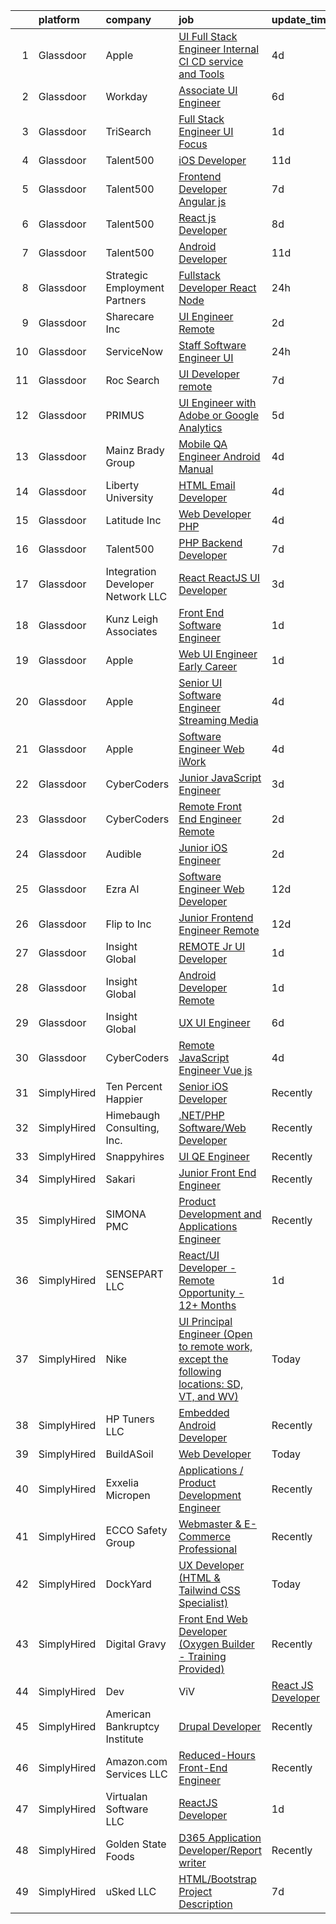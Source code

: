 

|    | platform    | company                           | job                                                                                                                                                                                                                                                                                                                                                                                                                                                                                                                                                                                                                                                                                                                                                                                                                                                                                                                                                                                                                                                                                                                                                                                                                                                                                                                                                                                                             | update_time   | location           |
|---:|:------------|:----------------------------------|:----------------------------------------------------------------------------------------------------------------------------------------------------------------------------------------------------------------------------------------------------------------------------------------------------------------------------------------------------------------------------------------------------------------------------------------------------------------------------------------------------------------------------------------------------------------------------------------------------------------------------------------------------------------------------------------------------------------------------------------------------------------------------------------------------------------------------------------------------------------------------------------------------------------------------------------------------------------------------------------------------------------------------------------------------------------------------------------------------------------------------------------------------------------------------------------------------------------------------------------------------------------------------------------------------------------------------------------------------------------------------------------------------------------|:--------------|:-------------------|
|  1 | Glassdoor   | Apple                             | [UI  Full Stack Engineer  Internal CI CD service and Tools](https://www.glassdoor.com/partner/jobListing.htm?pos=111&ao=1110586&s=58&guid=000001814216d1f896f603d6f3f4e9d6&src=GD_JOB_AD&t=SR&vt=w&cs=1_013bdb3a&cb=1654671201189&jobListingId=1007917016309&cpc=F41FEAB56D215062&jrtk=3-0-1g511dkgv3c4t001-1g511dkhchaq4801-269474d7fef6ed37--6NYlbfkN0BvKrLyj5gPmtZO9T8euul8TCxuuKNOtzRJOomxnwSEodTz2Bc-sPZlADHp0xxmf8WtgwAMp1M4YiRiUb7kS_j5VXHwJYHxzLT7a8z2FciC6ODZvQbMuh-V9CAl46TiwY0wPMeQKAYPpgk715Y08oDiRJsj8Wpwe8GmZcsCxcD70xyUMAhqpvv0aqvbgJ7ZWkEllBuhjUXYJ05lNw4_lIC3nWvUgJ_5MX73MPyoxHAEAx3dpoHr2Qg-mqO_5LW8wnhS9vV_nOFWYuZX-GsnhUp4ZRNyk7rHQUwnZFBWZSyWwpXgnSxruQGK9-UYSy-B9UOLCrbK0RN9_O3P0cdeGNDnJuFJQLqzRTR6sPI_R3wrc5hmGaHeOQw4hE0k28mRxb6V_m0EwEzq8S9NLok0SBN7gBu04elJZl1IJEuvlGmYrgxSQBxtW9Nqn2SH7EIqHP89Y-z84ahpTNxyjKFtq_3tHJZVGxI-LOeBh7ie6WT5bMGGGmj_Mzo2JqQHfA5hHNHKfUIv-Owu3dhg8XZXB_3ZdK9kSGnEuOAvBY9JCVJ-26OaBn_kmetUbVQKRgoAnD0V9W9EvykKxvM166bJLn_b_ZPpvpAABXt8y4W2ETK4pC_V0oLcP8NJyOxOuBHsGmgEKDDq8jjfE4g8EloicrsR5lQ0qDgzctccOeYFej-t5-O9IhV7ZCmIY52V-lQow0SdJ6kwRrso7-lAb0kN0b67zyUkpFvBgprdPqCGv2qN464FxZFbr1sf-1RTTRPnw5KQUJoJvXM0HkwFZ5o3-vzsn9DoswcZd0Q1r4AXQYoXUcDfWuk3OkpZoVW_OzEAwchgBU3t-WyTaSefIhUPCX1F44NGf6leVNblojqoi_VwDvWVUaegDDVSR66JJJ9__hku0w4a0thoFPQDHKvn7-yu57TTuF4Xly0M181r1iG_minv5iwbjbo4LHoomM_GzLrc1zC7PmlgLTqnMD2x1gXnXiJxtTMv9sn-yV6OMZvGYTfVzLJbvnz0) | 4d            | Austin, TX         |
|  2 | Glassdoor   | Workday                           | [Associate UI Engineer](https://www.glassdoor.com/partner/jobListing.htm?pos=127&ao=1136043&s=58&guid=000001814216d1f896f603d6f3f4e9d6&src=GD_JOB_AD&t=SR&vt=w&cs=1_b24de55d&cb=1654671201191&jobListingId=1007910410949&jrtk=3-0-1g511dkgv3c4t001-1g511dkhchaq4801-28c461aede8e6e75-)                                                                                                                                                                                                                                                                                                                                                                                                                                                                                                                                                                                                                                                                                                                                                                                                                                                                                                                                                                                                                                                                                                                          | 6d            | Pleasanton, CA     |
|  3 | Glassdoor   | TriSearch                         | [Full Stack Engineer UI Focus](https://www.glassdoor.com/partner/jobListing.htm?pos=108&ao=1110586&s=58&guid=000001814216d1f896f603d6f3f4e9d6&src=GD_JOB_AD&t=SR&vt=w&ea=1&cs=1_07b7dfde&cb=1654671201189&jobListingId=1007920946132&cpc=A65DF3A704A48F9B&jrtk=3-0-1g511dkgv3c4t001-1g511dkhchaq4801-08ab6f65b9edd5e1--6NYlbfkN0DJ41dufiW9-_d3VmOZHcpuez4e0Bu4X9T9KlT8_BkKDTCpIQbqk84Vut8YIlTyJcO8Cmwm7bSDlcUohn_HUGxm78kTuw6Mgcf4GibuEiEbg-v6XGgkcZU3dsQm0N1Tn5_MZ-Zgg35P18-ZIOoDr16b1NweHI1J4e-qzJckstFdHns32_8iyphje82oNka7-M7XUkHAEf8Oe4QN9-gI0xzKa1cPS8Pag4dT8vGIZLAe7S_OcxFIj4TsUUUa1aIGufpLhQtf9xvyj1Oq0h0X_ud2ooxPQoSyyQ-WHPPN_oN8VmKW1Pynx56j7c4JNcw7TpcaY0DRsrecBXsdb1iVp3oX8Kp22SjQsYkcoVa_4mJW4tgp6pTSxUQZURjFAHISSKoi2j9L0seMWByBJ1ZT-bI7zXw50rvZoOmGNwfNcih5WrRV8qH7VKjIeubDYraLxBHsaykgX59paEHUeCX1Jl_INZ58mOHhLZePrgg5LPhAQ-OD8K3mCF3ZfeKuhsLQmJcZpQ27876bQ9Vy9Y-etbbv)                                                                                                                                                                                                                                                                                                                                                                                                                                                                                                                         | 1d            | Denver, CO         |
|  4 | Glassdoor   | Talent500                         | [iOS Developer](https://www.glassdoor.com/partner/jobListing.htm?pos=115&ao=1110586&s=58&guid=000001814216d1f896f603d6f3f4e9d6&src=GD_JOB_AD&t=SR&vt=w&cs=1_6832af62&cb=1654671201190&jobListingId=1007897766239&cpc=F41FEAB56D215062&jrtk=3-0-1g511dkgv3c4t001-1g511dkhchaq4801-6964dac8eb8b6236--6NYlbfkN0D5mXFGwCT9lo97i3gsfTR9iTAPBTm16RjVfbVH6M8QHE8eZVK8zpxpBIss9-IxxjSzv_JkRkv03uQGpUGcXEptTmBlpcP3D_l5-c1MGQG1ynr4cgznyYHtmRSCnECkmri01t3KIuAcV5e7GJ95gvW3n1o_vpDh0FiLg_bSxWDfvt6P0CPJG4peqA7eTIDZLmS_09avrSGQsITHVPeyeSYftxTG1qXgu5kNfjLKczs1W2eoLL9HZFknz3OBrHfUOHz-XvzIqAfeYxif2sbKeXES2jVFw7OneZlJYRVHUQCiPbCtJ-zeBnOrkwd_9FZSgUoa5dygB-M5U4QVClIAP-woJRLBqHMtIYY5aoeD9YZD9hDPQVB_hs-qV5SeP3tp2AH2SusHMz4FjX15vPHPweegTgon8577-8eldWvEnzklsYWQKioqo4RgMjRae1P0VHavoTakcVQN8xt8pXSsPyqj_jqq8uTT2dftX5bb1IdTqzvJ8RQJcoqSC-azJ7JRUpYK0UW6fncX2w3G_hi5n43udm3pIfg5aqaj3qIeEMQ3MJaLlPz80ml1FxSSDsmK-SrIgWY5kOrUrI2cOn2Euwl6)                                                                                                                                                                                                                                                                                                                                                                                                                                                                             | 11d           | Remote             |
|  5 | Glassdoor   | Talent500                         | [Frontend Developer   Angular js](https://www.glassdoor.com/partner/jobListing.htm?pos=114&ao=1110586&s=58&guid=000001814216d1f896f603d6f3f4e9d6&src=GD_JOB_AD&t=SR&vt=w&cs=1_6ab3a9e9&cb=1654671201190&jobListingId=1007904529317&cpc=F41FEAB56D215062&jrtk=3-0-1g511dkgv3c4t001-1g511dkhchaq4801-87f5623e7ebd3c43--6NYlbfkN0D5mXFGwCT9lo97i3gsfTR9iTAPBTm16RjVfbVH6M8QHE8eZVK8zpxpBIss9-IxxjRK0osfSTuBXVkiNPFKje_-ymHyeVXeEt5LJQHqrcSVasMpBVf2PfFNBE1HFLUJviFupjnIM1gEtbdDYUQD6QQlzIEJIjR99ul5jr4u4JBmxg_L-QdbGdiY40AGhtssWTIDt7DP447pNIBzAns7UDC_vlOrWBVnXPMRO9S4YHr_Iobnp09-rBzF2UJnEYPRMjigk3oHdNazPhi6nJd0o8fKfl_NbsMjJESwumvXSPIxGlKNsS18W5hOir-gqWsg9ErtUJ7DWS4jfGjUW0XgUHNN8vHeWqn36Ym7x4IpwUNYjxKnTnneiHn-lNlMkf2fuU0pAPgkL3CMy0N00Dtqw6TRbcAQrJKOvN8flEwqm0-n6rtQZSCFW5XS0kHabs80iMxO-6pQflsDZge6-BNaG6vIQam47j7hqhiI4c_0vuL40avveVDAO9NyeWjMPVtFeuKQeMUNlq3NkkiXfntftU4zWHmmgpyyKi79UoNfuUB4aDaxzFT6Xa1cxhSK7qPSwo7G6WRnmRLcRBjDBrpcGKM009ySalNFtDwCjClvceCf3Q%3D%3D)                                                                                                                                                                                                                                                                                                                                                                                                                               | 7d            | Remote             |
|  6 | Glassdoor   | Talent500                         | [React js Developer](https://www.glassdoor.com/partner/jobListing.htm?pos=103&ao=1110586&s=58&guid=000001814216d1f896f603d6f3f4e9d6&src=GD_JOB_AD&t=SR&vt=w&cs=1_5b0600a1&cb=1654671201188&jobListingId=1007902738055&cpc=F41FEAB56D215062&jrtk=3-0-1g511dkgv3c4t001-1g511dkhchaq4801-632c26172fe21751--6NYlbfkN0D5mXFGwCT9lo97i3gsfTR9iTAPBTm16RjVfbVH6M8QHE8eZVK8zpxpBIss9-IxxjT2tE4zvyR5VnfGbhGh2dlUdHAym8QFZteZ2OBXWQvax-zElMlt0B9vbbCz0Y8PpbUuYTm2cXTS-S32OGQcgTx3I1gr9tPVu3TO1Xjo0AHmRsAsdSJ-Bh4Xg58uBAb4St5Iv99KAiAJS43SNoi1TaT2efu_f5AgqEuyN--0MC3PIbJjRLTq_Kgy1h28eM_QXvcpC7St9fhshGopHBZLuCf4ZScb_uBxGDEN3rlEm3fR2W4B_yAjqpYCzEAUVSLEX_DuJrlrdKWM5_z8cq8EQErlqav8mL41y4ahYpsrFz-WpytxWyj8EkpDgvNk-u-0owK2PsQIR9ej4Jceb3LZF0btc-vlLWPQmlZ9o_mbUTxX_g3_mFB0trvGUIGKiGCOi48Ko3hY9wIbGeRfv27mVLTDGHqpbp0f0ryb2MBNyTSIzsiCRbYEU7WFwLH6rg2RdKcn-Fh5o3OLaWDPh_BIhcfDGMGUR4zftPpTiQ0ekkLXfDvctYaM6JEWBPzQPRskO0FsR6pZ69vOUiELrl7Z8Hiw)                                                                                                                                                                                                                                                                                                                                                                                                                                                                        | 8d            | Remote             |
|  7 | Glassdoor   | Talent500                         | [Android Developer](https://www.glassdoor.com/partner/jobListing.htm?pos=113&ao=1110586&s=58&guid=000001814216d1f896f603d6f3f4e9d6&src=GD_JOB_AD&t=SR&vt=w&cs=1_3913998e&cb=1654671201190&jobListingId=1007898014762&cpc=F41FEAB56D215062&jrtk=3-0-1g511dkgv3c4t001-1g511dkhchaq4801-c1ca962f38360e9b--6NYlbfkN0D5mXFGwCT9lo97i3gsfTR9iTAPBTm16RjVfbVH6M8QHE8eZVK8zpxpBIss9-IxxjTLJnr1TEj3-rE3lc03lzC2f24D7H9NY3_rxRuk5L6DPRIcVItllC4V8Ms4l5Bzse5MNgaYt2bmByZDcVCUGD37RojGC0fvXlUVqdwu5qSCvjzSfuYPz-lvleAiARYvvXeMExEXE_32CI2MTLxWCv-TT_WY1snqCt4y-J-NgOQnXiv1Mjnoeo5GJSVDumGzNUz7z_ywAdGsbAT_YkrIYeuoUCveIjj8CXq1vJwQDYZGnBlanpJGw3d9YSJY6XCA6ox4yic-utODeCC0pXAVj74P6QMubCTL46hw3HaIsYtGFJrVj_0d9VcdmVl7Jw1Se6u704rgQqAWmhcOyje7vjV5NTVTEpBeJSncsvlcnjEkUrSXW4Dp4NE46_XcYi5p-0fsPxwPXFIPYgf3YBUm7H2b8alhip3kqaZfU0I0131IbSOn29iD5xXJRJDmCrasc9e6XiuJWfk81UaK4m8tCcf1Ammnb8gFuvqdquL8TXAUpFg4idLKRPVOFgAsFysRxZg25ZIbcB4gpQQn8lE6_ANo)                                                                                                                                                                                                                                                                                                                                                                                                                                                                         | 11d           | Remote             |
|  8 | Glassdoor   | Strategic Employment Partners     | [Fullstack Developer  React Node ](https://www.glassdoor.com/partner/jobListing.htm?pos=101&ao=1110586&s=58&guid=000001814216d1f896f603d6f3f4e9d6&src=GD_JOB_AD&t=SR&vt=w&ea=1&cs=1_6d87fa3b&cb=1654671201188&jobListingId=1007924491827&cpc=21001CD36CB5FE0E&jrtk=3-0-1g511dkgv3c4t001-1g511dkhchaq4801-bc062af0fbaf0786--6NYlbfkN0Ae8WSDClp8gaHXgdcWuYv5Wrj1KoRKVvBE5CoP3jUGCvSPVUTz5gTve_PASZEj1x6AM-gYFyh7aZnZRWI0sBqkKNdhrL5M0A0wt9Nw7l5Lrt4kE7vwHBQmsXpCms0Giys3yL-fAQRd64NyS9Lce0KOww1XLZ1Xs57hMstJCMcrwe8m-55xD-tmZyIABwuryMaEPGyEiHSzceFt4G_7dwHrus1e-eU4ca9Iv1lYT8OpDc4pjysqCfVUl1qtluhltOPNHVs7RUZA6O6AO7KqsBTbpAGfovsiA5419CYru90jiiDzKVPUsltQLNpyIlW2DRnWyHndYKMXB77VFTv5aoApU5j4mShkGSaJGEUI_CQilcXN7YZRXlO4jzZu9JaNo9C1jsFdz9vDSHwOcVPBA6SdXmeh9OYxwRpHdLWYy3k6LqdH4dN17c3GOtVlDz1-EudnLIJqpGHDAtCsU_YdeBmb2zmPxtaPOXWy3Q_QIyFexR0_JIz19z52Q2orubbHUVYk-u_MjX82og%3D%3D)                                                                                                                                                                                                                                                                                                                                                                                                                                                                                                                         | 24h           | Remote             |
|  9 | Glassdoor   | Sharecare Inc                     | [UI Engineer   Remote](https://www.glassdoor.com/partner/jobListing.htm?pos=129&ao=1136043&s=58&guid=000001814216d1f896f603d6f3f4e9d6&src=GD_JOB_AD&t=SR&vt=w&ea=1&cs=1_01aad4a4&cb=1654671201191&jobListingId=1007918930576&jrtk=3-0-1g511dkgv3c4t001-1g511dkhchaq4801-c98b157ce42aa0a8-)                                                                                                                                                                                                                                                                                                                                                                                                                                                                                                                                                                                                                                                                                                                                                                                                                                                                                                                                                                                                                                                                                                                      | 2d            | Atlanta, GA        |
| 10 | Glassdoor   | ServiceNow                        | [Staff Software Engineer  UI](https://www.glassdoor.com/partner/jobListing.htm?pos=128&ao=1136043&s=58&guid=000001814216d1f896f603d6f3f4e9d6&src=GD_JOB_AD&t=SR&vt=w&cs=1_36e7a867&cb=1654671201191&jobListingId=1007924720051&jrtk=3-0-1g511dkgv3c4t001-1g511dkhchaq4801-51639d862eaa5798-)                                                                                                                                                                                                                                                                                                                                                                                                                                                                                                                                                                                                                                                                                                                                                                                                                                                                                                                                                                                                                                                                                                                    | 24h           | Santa Clara, CA    |
| 11 | Glassdoor   | Roc Search                        | [UI Developer  remote ](https://www.glassdoor.com/partner/jobListing.htm?pos=122&ao=1110586&s=58&guid=000001814216d1f896f603d6f3f4e9d6&src=GD_JOB_AD&t=SR&vt=w&ea=1&cs=1_bc9bc5a1&cb=1654671201191&jobListingId=1007906412335&cpc=2CAED5C921A5F994&jrtk=3-0-1g511dkgv3c4t001-1g511dkhchaq4801-185c15a5600931cb--6NYlbfkN0CMHfdvImXyhvk82aHanYmk_omNMXOkHedsHncAw9pogZQ8McdVG3ZgtV6D129IFYgFvUfXVCOTcrp9FaRI6TptE167UXEGm9zF7tnfEMB6h9_5TeyXPvBDP_KFpB78VvLDLSBxB8A_7JEqJysISLara1G0QBpXbSGItDUIZChPocjvB_h8MHQui9pYU4dZtoRYKxGJ4Voo_n3QQXL-0veqvS1No38TX32iTVs4keE-E3AlMEK2qErlAWDxJPb0fpkkx4ebhk21N8UK3y4GSf_AbNEHi88Nf7WRZMONuBtFtAA0wS813dbsrniRXFXlLzQ8qcY8csO911PtgRmp0AY6kV06ZJzOHK9zp5vj3Xl3M6jx7Eee2p5-tw7FHel7fz8Dm6avtPzeSXSUrAIfFihMKHN5_Tq0KKU-BDwYILzXAFwD-18Jvt9Vt-A8MXDy_WRXYDaNak9N2Mt964lJPoWB-8NeIydzayGuS0pzrDcA9_ZbxjCr_tGI3e1GaCwhZEY%3D)                                                                                                                                                                                                                                                                                                                                                                                                                                                                                                                                                  | 7d            | Remote             |
| 12 | Glassdoor   | PRIMUS                            | [UI Engineer with Adobe or Google Analytics](https://www.glassdoor.com/partner/jobListing.htm?pos=130&ao=1136043&s=58&guid=000001814216d1f896f603d6f3f4e9d6&src=GD_JOB_AD&t=SR&vt=w&ea=1&cs=1_55bd842e&cb=1654671201191&jobListingId=1007914371870&jrtk=3-0-1g511dkgv3c4t001-1g511dkhchaq4801-8529e7195e20ecad-)                                                                                                                                                                                                                                                                                                                                                                                                                                                                                                                                                                                                                                                                                                                                                                                                                                                                                                                                                                                                                                                                                                | 5d            | Remote             |
| 13 | Glassdoor   | Mainz Brady Group                 | [Mobile QA Engineer   Android Manual](https://www.glassdoor.com/partner/jobListing.htm?pos=117&ao=1110586&s=58&guid=000001814216d1f896f603d6f3f4e9d6&src=GD_JOB_AD&t=SR&vt=w&ea=1&cs=1_07bf9c88&cb=1654671201190&jobListingId=1007916256183&cpc=3DB599BF2F4828F0&jrtk=3-0-1g511dkgv3c4t001-1g511dkhchaq4801-29244f9f147c8079--6NYlbfkN0AmBvT8mmb9xI3Fj7UxKkF4Cq8RZh4Va6i5lMeIN2RcgGASh7aFhimwCXUNgOpzN1eqVDcFnP5o_aTBfNBmcmW_Q-YYaxTAVwP37IlVWG26cTxNXe-BcZ8VgmWjERM2Uq3Ui3B9GkjQeHTFDmVb7TKy-IyQ5zdKaMeXb9TYxRzBlCiNbazDyCr2tG2n6Z61vJzfQIo772rSkaf_Lax0bFHtqQTsKDV3B5AJrIVDX5ImNfUigtRyqUi5JhBjjU-IubnROTdwka_WSIb1x6lI5WRwXZbIlwedEeQjS2AXVZ5h95O0KCKyVbN0NeME96BpdPR6Bh4LE4eOBQUFLfTubq8yArw284kfvDTupbUO6L-CnSl7GVrK6kJYJQneSKizNo1eWUp72QQlpxGIOmv1iYLV8yNUgO31-G4QdoCL1pjPm_arxlsLZhusc3m04YCjsHQEC2ctqFCMgw4jW5jERQFiUD58dlLbXnOxqWft05iqFIXfZgrTHgR-VhQLaVrcYNvA3L09DOpQ8A%3D%3D)                                                                                                                                                                                                                                                                                                                                                                                                                                                                                                                      | 4d            | Remote             |
| 14 | Glassdoor   | Liberty University                | [HTML Email Developer](https://www.glassdoor.com/partner/jobListing.htm?pos=107&ao=1110586&s=58&guid=000001814216d1f896f603d6f3f4e9d6&src=GD_JOB_AD&t=SR&vt=w&ea=1&cs=1_b4f570d4&cb=1654671201189&jobListingId=1007915758186&cpc=8795CF9063CD573D&jrtk=3-0-1g511dkgv3c4t001-1g511dkhchaq4801-8008f5f408073523--6NYlbfkN0DJj_xBnMkxta0JkMhp2zrLnOUztiQYfsFoMajxVnxJH1F0cTi7s2M4ahEdLdWFO-BqmRaLUpbwRIZ7IJNE5Jhy2Q0vZVUdHycJeJyACt3qfLEXBtyRyPrgrnr3HxdQLYX3EwJ4XPiDxoSfjsS-rituzWuBLTDBkYgFntRSehJ6_bQZ9iUcKZ1AGEA1ZSy-_-RXK48lwqzkmcahcW7EKb53Ev9bAfEeVk2EAy7OYnAIAW9afPqNvuZC1LnmFEjBqUdweLDnIMQemcyBZDCKBGld6EB0_fnjg1DL3X3s-87yElBortXfkFYd7sQfaj7ws-qIyYIoNN3XYJ6Y5lOqkfDVu1V97pb3L07YqPcetPXZzs4LVq4dtPYmlUoYQ-_PKGWWs4hdW-dKJS0QEcjKNZP-u2dklZbXMPJpPgVAr_59SoiX8nx4EZuQ0qQOX9GYy4k4QyTFvtchB5AdfO8WLE6vYnr9-mnsB4-wSJbiPslbVvxRmep8nCaf)                                                                                                                                                                                                                                                                                                                                                                                                                                                                                                                                                                 | 4d            | Remote             |
| 15 | Glassdoor   | Latitude  Inc                     | [Web Developer  PHP ](https://www.glassdoor.com/partner/jobListing.htm?pos=123&ao=1110586&s=58&guid=000001814216d1f896f603d6f3f4e9d6&src=GD_JOB_AD&t=SR&vt=w&ea=1&cs=1_95b5baa1&cb=1654671201191&jobListingId=1007916306821&cpc=8795CF9063CD573D&jrtk=3-0-1g511dkgv3c4t001-1g511dkhchaq4801-40f222de978f192c--6NYlbfkN0DHl9MnwPpq1bbpPHgKt1JoxxtgUYxcPgpGa7590zZ_bSO6C83MMtUscRZ8bkrEfXtv1WW3sTrzEMD2Zd1gkFc2kE0jHAs8TBlj2SSTuBlZq-JTC1Iu1vMj9zOkZwUnfRByPrBM0UMyfLXVegnzui383wEP_T7h2qiWWzlC_5PAq-4Pm2A_45puZ15vVEzaU__zbPb8x_kcmJe9pIDLwi-SPZo443ep03Y4lM0GU0u2AoJ9Y9JiBLsY1Gq_XNLgQbHGltpe4pmmyqQmAo-WoYu5rOLm9neJRqzYUV1GkStZqyXFeuRYNQtPgHdF8xMHDA2whYxhWzY4ayUpV2D4JowW0Sz0z-9LfHR0Y7Fm-5ZNML8N2oIcOUZteP05SuYFPWQf4004QRAaLk2XdH-RszsqlKYT2d2g04x55DW8lW9T0irWozPmQRSvvSxtPUmFk9RfAg5xPRrMEuhyhh6e17gw1gytJKO5wEGRQAfzjjlKmVqD84FNjziECRTTq4ySS3taZK1Vp4GG7A%3D%3D)                                                                                                                                                                                                                                                                                                                                                                                                                                                                                                                                      | 4d            | Remote             |
| 16 | Glassdoor   | Talent500                         | [PHP Backend Developer](https://www.glassdoor.com/partner/jobListing.htm?pos=109&ao=1110586&s=58&guid=000001814216d1f896f603d6f3f4e9d6&src=GD_JOB_AD&t=SR&vt=w&cs=1_4c015870&cb=1654671201189&jobListingId=1007904714612&cpc=F41FEAB56D215062&jrtk=3-0-1g511dkgv3c4t001-1g511dkhchaq4801-d767907e49504ccf--6NYlbfkN0D5mXFGwCT9lo97i3gsfTR9iTAPBTm16RjVfbVH6M8QHE8eZVK8zpxpBIss9-IxxjTgyFgGJT-FIoKdrZhAfS9_NM6z5ZxF12lUGA8c02ZoHAmEqDXQYA5mBdMJ_zhsgHFsg5niEobBFIx2nbvtI9VOyGvj5cRaAVXmEt_jMy0VAPg7ZsfrFR7LkrdNItSSGw7AQYZNWdjrhAz1ZiVJsNuItDNPI_tu7Pus38LJFM7DaZo4J1jqj_Xqxo8jU0dsztmSQI9JuPSBjW_g70FcmWigXLo50VeA0_FtY3-9TFCkOmm1dANgwSKkCyX8ES2H0DJEinKVZrn8xOavWhxzc-FhGhwbnpGYx0Iez8NpkCHwWAk5397qM-i-Tv_ckQ4s2c8uM1_FDtVb5Hn-nLxg4JeN4LeB3SxmCyckkL5sAR9hT01m_cUdOP6iuYyy6pDqVNuBJG8HRUVWvopUVXw82QJkwAmvbAT4EHYwiqnZRA3xMvG09kbZMLEh49Txpll1x-pTrSA6JIk-fRevaCLsnyK6-FmpPwL_QFLQoE_1TjWcOCtX9ZUqbM6_bOWc7qoSlaEDyPo9dFJ01Oi6vOYCCxzvMVZei6jK7FM%3D)                                                                                                                                                                                                                                                                                                                                                                                                                                                       | 7d            | Remote             |
| 17 | Glassdoor   | Integration Developer Network LLC | [React ReactJS UI Developer](https://www.glassdoor.com/partner/jobListing.htm?pos=126&ao=1136043&s=58&guid=000001814216d1f896f603d6f3f4e9d6&src=GD_JOB_AD&t=SR&vt=w&ea=1&cs=1_3c60284e&cb=1654671201191&jobListingId=1007917755333&jrtk=3-0-1g511dkgv3c4t001-1g511dkhchaq4801-edb548e4c2a8a4e7-)                                                                                                                                                                                                                                                                                                                                                                                                                                                                                                                                                                                                                                                                                                                                                                                                                                                                                                                                                                                                                                                                                                                | 3d            | Remote             |
| 18 | Glassdoor   | Kunz  Leigh   Associates          | [Front End Software Engineer](https://www.glassdoor.com/partner/jobListing.htm?pos=104&ao=1110586&s=58&guid=000001814216d1f896f603d6f3f4e9d6&src=GD_JOB_AD&t=SR&vt=w&ea=1&cs=1_10478583&cb=1654671201188&jobListingId=1007921014497&cpc=B101C867B3EF2D75&jrtk=3-0-1g511dkgv3c4t001-1g511dkhchaq4801-c19d9ebccc4ef3a9--6NYlbfkN0CG0MOFnlYlPQ1Ern0f6lCNr2JCUFSORbPgdH34SplLN7hoBEtp_0PRK-IYXHBkYDzl-DaRLyzOG_Dcx-2NP1fCwXA70OatxoIGr37daSx1IyH8KM-IJ1Tc9qE9-UOtxAFamSA--GwEzXE-boS78acIxUwQg0t0owvCTC8yoxnb244s1CP_3GWOO6AlmG2u3Ik8aTXdCdxloOx5pfgfqBQRn4b6b3KzzGeFPZI8lR9HgDbwJD4DSpjSguQvSWLp-SKrrNe7AFUIqLU2BkVcv0_Hkz71zmbaa3tqDKRZTJM4GOaVI2wHGwgwAfdo-Plkej-jNiXD7S5DUbJNoyPheYlhqV8gPmfiegRTCyPowayEn8DjpPEyRTSFJd_IQY-aUw1tkka_BjzXNNc-yW3IpncgjGSmLVQMhT9Hbg1DhMHh1K-qKkEGN5B4JrD_SzLeMwwByEYT_DeCATcbvFoD2oS6JaHze_VDwRsfzkfy78xi-P3MFkQIfx8KXTCR2m2Hf6nqIxOrQpwO8w%3D%3D)                                                                                                                                                                                                                                                                                                                                                                                                                                                                                                                              | 1d            | Remote             |
| 19 | Glassdoor   | Apple                             | [Web UI Engineer  Early Career ](https://www.glassdoor.com/partner/jobListing.htm?pos=102&ao=1110586&s=58&guid=000001814216d1f896f603d6f3f4e9d6&src=GD_JOB_AD&t=SR&vt=w&cs=1_fafae3c8&cb=1654671201187&jobListingId=1007920183698&cpc=9908D8D4413DBB8A&jrtk=3-0-1g511dkgv3c4t001-1g511dkhchaq4801-84b34aa49abac586--6NYlbfkN0BvKrLyj5gPmtZO9T8euul8TCxuuKNOtzRJOomxnwSEodTz2Bc-sPZlADHp0xxmf8VEua5gx5degNjhGWHjsXjMZLc8jelF-jjcxDjKAs2veg3r3u9lY1zdCfM0m1DtvvFOpZLNt5WW1rssifDdYkG0Iiw_QofCUWGPV-dUpfYId8cNNWWX-HaAqEDqDD_VxpR2DJ7J5sInI15vOl_YrjqxCXMs3ieKyccO0WgOJ8Na_ji9OhhdpA1TFXbrU5qwq9nmOdIoMgJvKvTEAZQveiglGCFW4ZR7kZh7rk2-nEySCWsYe8RoTHBft2E2nVSdQ9aRZoHETaKMQ2oHHzAbTYhVp4v_25H7WDt8uZdasavT20rY5jZwXNl4trjU6ErzZd_BBWrYuJvvLX4aiFyEElkjORdQoJ8oJsLmWqMCc7fD_50vdItjz75H_u7pG11_a2Jl5pZ0qNtopPgTWY2G1UVTJzW_TwdsMnNEKj5Cbyyks5o61xvTcGz2bmNaC98KpQpl3UTEwDbJvBoKt-LKKyQZOkGZrvYNiA4l_ri73Zrrd-yZS2aKhDRaEedLgRcwjGvqZZVQQSSZx3nBsHDE0dmkXkfjfjfdz2sA6CKrTlTgSSSh5qlzGyIZL8A2dtTShzl-v9aYZ3KGEgMkQXs6jBJrpiQR3r-7TkKZZkmzEEkkxKlyZ9QeCTubcujXwZepKpi9fI2MXA-8f0YkMuJk9j9kxsKkAv4culUCO6Hu83mGuoe7XG4VWHC0a8UuNHvYYlICnkgdMGfhBJjqTTCyH2dh3NkGZC4hawO3jVshQ0W6UNmyICPLFFy2dRHeF2l9Yg5HUOJOwr3Qw3MRGyimquAE_FZB-oNB8-GxPccI_ErdakSGssyd508TqI8tpyP1cwKUGkw0iHqkWiBKZ_PyHNZ-2C0vTB5aHA-9esIa1819xpQVCu8k_XRCd7i400vtlRR1kz6-Jg-j3g%3D%3D)                                                                | 1d            | Austin, TX         |
| 20 | Glassdoor   | Apple                             | [Senior UI Software Engineer   Streaming Media](https://www.glassdoor.com/partner/jobListing.htm?pos=112&ao=1110586&s=58&guid=000001814216d1f896f603d6f3f4e9d6&src=GD_JOB_AD&t=SR&vt=w&cs=1_f65e32c5&cb=1654671201190&jobListingId=1007917013798&cpc=C4A69CCDBB3B9599&jrtk=3-0-1g511dkgv3c4t001-1g511dkhchaq4801-977686ffc047158c--6NYlbfkN0BvKrLyj5gPmtZO9T8euul8TCxuuKNOtzRJOomxnwSEodTz2Bc-sPZlC5mDe-NOaJjo2lqg1vkfF7ZhM34fB22XAFcitZHHNDFhF_hmP-52h9MFLB_cGXLjIhXMlfCLB0GyQmB6IQYu0HW6dfIQUKvNqM7TswbsVJDXWS4IFeQzCGYQMzbP1Y8xh8lwdCq2tyjCwcG0DnbqcKmzRzjyhuHti8wlG2yMgk9MzBPZs3aTUHXuB8X6tn5jo0AQaOIkhK2_SSlQII37j_SVmd_WcBi3bYE9kqn0I6IDzwkClwO2AMkiMQOl8XmnyZEGpowP6pYABfX0HMK-LqgK4TUd_JlaO-ZnZgv4wW9LZwzW-vQqDbE4tuhyzvd_GBuhcjsvwc4S8_2jxclPnMPTdIgpRvp6Bv5sewRgzuVwC7DKup5w0vMGZsX2lCcgIFjy9xapXT2DSdt-6O90D-CjlJDQa2tGDdTR8R-NFc98D_JccDWvGUpPzYRDZMAjQ_wAGqNQtCuNdACcl_TUmVjyq_j00bV_uEvmrXuUhUvC7M1vMWZM2CCxoYgNzB70Lds5OCcxojCodQSb1g_X7D7t_QJfn7bEKuKUh2Mm7RppaVmjZB4kagaWRRZ6Q3AJp6Zh7Of1i2GVGW_xnxSks1XIhLFdwcF3ax6alLIfHRiAqupR7l2YChe8y_ukYZCKj1DQRxNMa0JFwV8i3Hu4Nt4g1LQXjO8bt5BrltI0Vk0bkcuZjzqToWXXHcADZ9sQGHzeAz5lB0IjcXfct0r-jmo8HghUP4ZIoNECdHwMq-iGVJ-GEhX8Ww0JTiR-7omwEz2V6f2VUve4ac7YR04sq3VY76Vcx5ukn_f6AE8hWEN5aELnamRHz4rhT-p4qPQxAOIUZCSdOIJiyEP6giAO5Wtvq_PwlOdPHPYoJtzzjvUA0qtMKIZakvaYU0qqd77Pr6XNNP3KFQA-Xjf5l0GIJRj8D01P3Cg5JDtL7q2vRAo%3D)                               | 4d            | San Diego, CA      |
| 21 | Glassdoor   | Apple                             | [Software Engineer  Web   iWork](https://www.glassdoor.com/partner/jobListing.htm?pos=110&ao=1110586&s=58&guid=000001814216d1f896f603d6f3f4e9d6&src=GD_JOB_AD&t=SR&vt=w&cs=1_eec967e1&cb=1654671201189&jobListingId=1007917018359&cpc=FB7E4A1762AE5BEC&jrtk=3-0-1g511dkgv3c4t001-1g511dkhchaq4801-80c2dd408608c804--6NYlbfkN0BvKrLyj5gPmtZO9T8euul8TCxuuKNOtzRJOomxnwSEodTz2Bc-sPZlObPMRh-wYQr-qvmGmQ3YCRNb95kwnhdOkYBIcn10q55hEfGhzYOb5Cofal-QrOwC7HRQokqp6ik2h3BYl-8NAv68lESBU5G6QEYGMyTt181-BrwdrtZNhfr8IZGZdm_cAKCuRcvWQ1_vIm6MjtU2WJmx6r8lG0GlJqbSq339lNV5yE72qDadJ71Bi6Oacp9XQClHQxzPAP-FT31_ML_Si_shVumW4I86aurM5KDn7TtF0vhNpMYok7y9MIa153-J6hjUaBfMx4_PL6reX7QRnDnvIb4r19LfsNw0yJ-eI3He95lyDobctk4YMa-wcA3LZcMR5BMMkBWmpOjfaFbCcDqRVDS4sZhMfg_kp33Nhs_5jGvCMmJ2UGV0tXfA8o0yYDuZ_SBv9Hx_Xei4sJpXR1l23JSWv-NDx7A_TCq1TbjtFMD5Nrt_xET7tetM9ivoHRZs8m4n0i5fny0uocmlE8aXzKWlSeyOugflYYf9hZTl0TkqT_q5hJl_xRFEUWYph9Jeas3uh3VH945SX5afFo_136ocMwJGxlBUx6ZYZybPDSiK1VJBcWpRMCfTyvMgeUZIA2SrOa2fM0h-E50K9PkFhbPmB-PjR6otR3DoZxqTKhZgDneQHxQ0NlxnMMsz7Hn_HcQaDiftlEB2rZUYOlPwHFwyujwGld-lmjfe0byZ8-MlvEHjo3DZQsqqgenlxUXQD_BEcBtpH-yhnLdS7xuF8wAfaiS9Jye09JsynnOZxV5773WTHYIwvJKaopVAnVM7pwtRbPih_vuAPzyv01Pl7avJ2oeItTOog-PjChnF7UmtVXzuY7rrH4fJZcZKHdt7hm8rq9NiOFn56A76BIwQmE4vuMlEUkmRcF2Sbc-txR1z87JdsbEqQrfzbPOqcPgalqmSI9i3cA1xHGJ0BVqjF9Grinbd)                                                            | 4d            | Pittsburgh, PA     |
| 22 | Glassdoor   | CyberCoders                       | [Junior JavaScript Engineer](https://www.glassdoor.com/partner/jobListing.htm?pos=116&ao=1110586&s=58&guid=000001814216d1f896f603d6f3f4e9d6&src=GD_JOB_AD&t=SR&vt=w&ea=1&cs=1_01b34736&cb=1654671201190&jobListingId=1007917889887&cpc=A65DF3A704A48F9B&jrtk=3-0-1g511dkgv3c4t001-1g511dkhchaq4801-fb3e7c4670f74f2b--6NYlbfkN0CpFJQzrgRR8WqXWK1qKKEqALWJw739KlKqr2H-MSI4eoBlI4EFrmor2FYZMP3muM3gSs7Ow54dvhV_XroOuTB3O1eU_LNWOpiYTOT1h8daHgZ6WdUTzxIgZEUnpSUNjV9_YQn3wAVeYws5KBKPj_FUHFOAyny9YNynfzaQS0GeJAz0HAu3kKjOEHS9ig0RSKltzIuRBfUPSPi6RfSYpllgOHG1rmk6kgeF7DWNhFDkqTThgucqQK_pdFQE8yt2vtAHq8C_Z1FzFKyKBHCoaIcPJkUNvigBNIa1_SmJbwhq4pE4eXpduh8f6Hhshu4HURs22lzPekMk1-AcsiOJID13ciM6yw0QepEzsGq-ekWNb73C6hzVudi7LkMcz-ooS95HxxGIj_-UKHs-PtqLCa4ciEUFAoc_bfQQJZ8yJzGATE9wJydkB971OLxJEAQgygeEC-5WCC4wUlpDJ0qQZbXoSagh9XHdv6EdDcEpVa381ltqAeOZB_-VOQQKtuWnGdc1bsiUPPAb1jXNBtPLNL3EVmrbCT79gwKudETVx96GZWDthgplD0yPSEdxPHY5XhZ-dHOBoDB5yWd9zKqSpJW8qeBMeeCkteuYiuDbdeW5_fxdaG6ocGvWSQ5NgV30WNxLscee9a5KZGn-15WVBylgVU9o6_m-jL0ayrHCjmdsq3fMphtAfR8iRSLfW7lcn6uPaycb7NOfhTwj8-N-cUGJ0r5QRHdzf3qJFDhw0WqImkrlgfR6MMm9D7JG4bmE7hEi_n6Z0y1lPOzd40SJyPgLGOGM_RwkMCzhDMc0iva3IcMp6ZswQ_EXpNivSnH0guJMyEt-skbmheZN7zg8BvBssIMhdkFMVQF0SX7Vgb2n3Y_aiChcsU3s2Ipa2wqUY7HEaYuRglz0poid0qLYzHLME8vcErv8wJ55zDf1CReyS06iJT3Z0xToTZngENSqOCyIdS3peLTte_xNhZ-ieW0ldg4W32T20QY%3D)                                             | 3d            | Fremont, CA        |
| 23 | Glassdoor   | CyberCoders                       | [Remote Front End Engineer   Remote](https://www.glassdoor.com/partner/jobListing.htm?pos=118&ao=1110586&s=58&guid=000001814216d1f896f603d6f3f4e9d6&src=GD_JOB_AD&t=SR&vt=w&ea=1&cs=1_cb346adf&cb=1654671201190&jobListingId=1007918403850&cpc=FD1C1DA32C38CFA7&jrtk=3-0-1g511dkgv3c4t001-1g511dkhchaq4801-c429a55f7804c58b--6NYlbfkN0CpFJQzrgRR8WqXWK1qKKEqALWJw739KlKqr2H-MSI4eoBlI4EFrmor2FYZMP3muM2bw0ZwD-Avd_015BUmLX7srUnB8-4MzBWEEeLWDg0nTn7HBeIlDWJ9pYVtbMsz-EX0rjFIUkTD7iLD-NdQisD1dpLlp_Ep3PsLXS_OymcDAkCTz77E29LKb2r1TtcEESwe6hrRSLq4EHWQI9T5ut_fc7gNV4vSnFQ_YTWDiy-yVEVnpfBSqmTjexJ1mzVMzmOwkYOLtVRiayIjYopbh8MLCwvdbo-ijYSfSVzyVcMhJP8ZFhwzJ3VzlPgjVnd42NaHOSz7dsVRI_sPnY4bxnkkea_Cs8cr_LFY7afgSbh5DqoO_KrNHSyN4sBdC7-BpJbNf55MEYW00UzlM3duwO4bcwiJ97milBCUDaey_9DA_WdI_-DhMjdSxNGF7dS7zplNx0jff6vqa9CQKWiSJghVwEmwXsXNBXZNceEWiebutdcvyzUR-FXhcZbngzjnm3EqUNj4DUKsl9A6YGPCC1e9x5qHMNrbjgyac_3L52hZcCPB-_CU2fZIetbU3QdtKFfWtec_YKF_NU3Da-_IllAkH3WLk6qgcKnhXoS4In5vNx-L0Yq6k61L9kH6_Nav3TC3eHXvuteBlGiDwHWHrCJL5BKSb196yWTYdW3G_NB_NuZsG90Sy94PJPndmQZg5-JNRzya-fQqmCoEfxSDriAKgFaRxBPFALcajvnNmJAYR4WuWudnZSs21al8yIdP3wO06w6HZ0w3MUowgRvbWfa3oU84kHRihreYdJqoiYbxbOejB8w-rG2jweDrUNZIHSw_mvhCwOqysSBPGzwk2bLpC4VnA-XLb1bCQxHCC8hk20oMWROtTfCZnLbQleuHDuI-6RPt3jpQBLehbyTABpMHHahyE4BFKXVF4A2BQ4JLrHsXvw1G8xwWVKri_HovilZ--BS-doGHR_jrt-M3LAv9rBC3xM2PPQFmAnmnTbuHhg%3D%3D)                       | 2d            | Nashville, TN      |
| 24 | Glassdoor   | Audible                           | [Junior iOS Engineer](https://www.glassdoor.com/partner/jobListing.htm?pos=105&ao=1110586&s=58&guid=000001814216d1f896f603d6f3f4e9d6&src=GD_JOB_AD&t=SR&vt=w&cs=1_5733ef78&cb=1654671201188&jobListingId=1007919372898&cpc=D2F1DE17EE1F43B9&jrtk=3-0-1g511dkgv3c4t001-1g511dkhchaq4801-b4ee210c578c8021--6NYlbfkN0Bdd4o5uokT9skMYzkzH2dUVVc_sjS2wyLHOFjCY0bjoWlY3EBfcPTk1JugYgQlrlLnsktdwnVwtEjlHnCBaO9hF12QHGFBQcyzPOsiqWLXoYrDFbXku9MG0cBGHDyfdO4kXoWglM6Elwf7ks9f6edmS2xvMNa3sPQowcerEEs3NqE5mUJkpUgIBDouB-ZdHB2eU9kz4rrFYy_eTxt3ABke6A1j-opWmx_XybQ6d4igQ5mcvJ0wVpTR-vqrH1rAf2rVK3N5Ejg2SI4d-WEfkgGrKXwjcQAtdyA3Ny39FfdT4Mmopf2YEN2ahVS7FO9FXVBoNquRDAHyNJKLnLRY7bqNahiGCTRolN_ir7NJsJmJWLEgHs4PWuNRqYsVnHZGVZ9YB5EnzWnewD8Xki_cd6NyiZRTpIMWswtn_AqkFgtF4g1-aB23_a0D8mJ5T_GIHRk%3D)                                                                                                                                                                                                                                                                                                                                                                                                                                                                                                                                                                                                                         | 2d            | Woodcliff Lake, NJ |
| 25 | Glassdoor   | Ezra AI                           | [Software Engineer Web Developer](https://www.glassdoor.com/partner/jobListing.htm?pos=106&ao=1110586&s=58&guid=000001814216d1f896f603d6f3f4e9d6&src=GD_JOB_AD&t=SR&vt=w&ea=1&cs=1_f4d8faba&cb=1654671201189&jobListingId=1007895245906&cpc=451933188B21919D&jrtk=3-0-1g511dkgv3c4t001-1g511dkhchaq4801-f32ec186be706c47--6NYlbfkN0Bd8cf-fdNgeRkiNQFW_C8K0qz8FXdN-gfRcI1MQaG-clQx_vlZi5kH6pte5_vR35WKVLRjzFuBvNNFDbpawfB7QcvaHTa5K_03SFll9AOunMCb0NdBSMyAPAa_BGuJM9I1Xot_PhBnyDs4QkXIQ5wbwqBAjBbKCedwKqjqwtcKy8yYScA0AqTKWM-exVsC1q7MeRgJ_3uUS0TwnddhBpManoo0HB8HvBpRCWQttcuZSfgIGS6MLFtGs3A-Vs3jHaAk4H7WWU1I21lv8TxOCdsalR34cc8h7WWLY8UdCLy4MLuR_0hnb4x8wlqnTpX7qZAHM61pRUloCLWBEXa8LYktMUOAfL52E5k4MfhVNsQe5KRU4Bx9J8X4Y-hL6BrLm0l_tdn8NpBFUJDq7Ghmtm79GAHRMi7SUIUyc3WI6fsoS8WidGTxGdBl0bJj3sKOoH6X_tTAvusgnLcXuNRm8x25fvsVh77wPcXb4968VSYexGioi180xeLvspLYdLDcF2wUUNexJ6bJuQ%3D%3D)                                                                                                                                                                                                                                                                                                                                                                                                                                                                                                                          | 12d           | Remote             |
| 26 | Glassdoor   | Flip to  Inc                      | [Junior Frontend Engineer  Remote ](https://www.glassdoor.com/partner/jobListing.htm?pos=125&ao=1136043&s=58&guid=000001814216d1f896f603d6f3f4e9d6&src=GD_JOB_AD&t=SR&vt=w&ea=1&cs=1_f4c19f46&cb=1654671201191&jobListingId=1007894972720&jrtk=3-0-1g511dkgv3c4t001-1g511dkhchaq4801-e803ee86b04695fd-)                                                                                                                                                                                                                                                                                                                                                                                                                                                                                                                                                                                                                                                                                                                                                                                                                                                                                                                                                                                                                                                                                                         | 12d           | Remote             |
| 27 | Glassdoor   | Insight Global                    | [REMOTE Jr  UI Developer](https://www.glassdoor.com/partner/jobListing.htm?pos=121&ao=1110586&s=58&guid=000001814216d1f896f603d6f3f4e9d6&src=GD_JOB_AD&t=SR&vt=w&cs=1_7f649ee2&cb=1654671201190&jobListingId=1007921982476&cpc=6FC5BA77C9A4CD78&jrtk=3-0-1g511dkgv3c4t001-1g511dkhchaq4801-eea82c709fee7a8f--6NYlbfkN0BKkHZu3wF05EeDimN_p6sYpKCMArvwa95YdH7UpkaBCqc7l59ErwqcBcgQZCUm6hizlGDZogJ6-Q-ZqzlmmXqPbRAxkHe8dYxceM7XLH3fJlC_23ii710Acxjojop-D83v7I3bPpYOHWXRD6Ztx2ERo5gUX5GYzaBndjxRiBbXPSyQWU_hRTBg-kGvy1Gv-2pGDYacYuuBrGqZQtKv6bl7Pmv-OnFcZhLgBzjQbt4K5jNZhrdkDll6FymRg5EypwYeRFddIrGXD2dbuVOcEFiLCbtCWLAolLPQ9eRoQCplgLWIQeRM-cUkHIUXOOXEQZyT--A1mwRZdVt1TnrtUNq7y-rN0MMoK66AU3SajD4bYSgYOkg-D8sA3aW1dhw9K4lB28J1iy_gV84gu2YBSYILbUaEzxxUKvCxvBAeKqHebJT8pIqmo7vH-_ug9oGWCGevY-Aj2-aciWrAcEWCuqdOC-OFciNZiMNmirT65ZeZ8c04PNIgXHbV)                                                                                                                                                                                                                                                                                                                                                                                                                                                                                                                                                                   | 1d            | Alexandria, VA     |
| 28 | Glassdoor   | Insight Global                    | [Android Developer   Remote](https://www.glassdoor.com/partner/jobListing.htm?pos=124&ao=1110586&s=58&guid=000001814216d1f896f603d6f3f4e9d6&src=GD_JOB_AD&t=SR&vt=w&ea=1&cs=1_4180ca7d&cb=1654671201191&jobListingId=1007921211283&cpc=9908D8D4413DBB8A&jrtk=3-0-1g511dkgv3c4t001-1g511dkhchaq4801-8b3bdb37fbb720a8--6NYlbfkN0BKkHZu3wF05EeDimN_p6sYpKCMArvwa95YdH7UpkaBCuXZAtggzO9lFw7_YQKY1TSNlWRwvUS4lqydYH1dwFfQ3iS6FQ8y63LV3KqF7Q_hLuxzSFNd0jG0kLH18BRPCiaHemboTVkEbZM7EybTKHSsBLk22DPv7VsUg0HcSP_c0X4XZmVDz1YBbOdixVe-IYWOTvcpCXijCOcp0zJ5hiLvdNLo30J3dYFo9t7CS8Z1AloKxhjsWDwzqXRk-5EGOZBoPosE7xWvwX658ejzlEhQUE7zU3KbxI-JBTvffZ6nm23oo9BsEblY6kOAi-wZd97VCCQOPKbJeuuRBqUA3hPY2o0V_YBrHAKGo_rHJ0jOi5P4uCcO44p3a3IrHR50NiiZ0yI_1j6V78hYZiaie9xnfZj5yrXA1_ZIV5x23JxzqkoSM4p5Bko6xw8VZHM-XHo65ZtL3j_F1ROvc1OJg2xG9xr_fol-qhCDZgI75l9wtmSJV-d7Y65HBhfiQnkDq-szlQhp0lL1Og%3D%3D)                                                                                                                                                                                                                                                                                                                                                                                                                                                                                                                               | 1d            | Remote             |
| 29 | Glassdoor   | Insight Global                    | [UX UI Engineer](https://www.glassdoor.com/partner/jobListing.htm?pos=119&ao=1110586&s=58&guid=000001814216d1f896f603d6f3f4e9d6&src=GD_JOB_AD&t=SR&vt=w&ea=1&cs=1_a8440d23&cb=1654671201191&jobListingId=1007910244770&cpc=334ABAF5D42DC775&jrtk=3-0-1g511dkgv3c4t001-1g511dkhchaq4801-afed4282e819902b--6NYlbfkN0BKkHZu3wF05EeDimN_p6sYpKCMArvwa95YdH7UpkaBCi52Bcb3JNt3QpXU1JGZrLTy642Z8new5ghnGc6JhbwAy3wuykZPgjfusX9rIC8pPltd09bKgrKX1vpPYP_8idp-qZQRLTSYYBFxoIqmKWN9OX4KCaEp2vMOlGfLX4-MRrZtNYM0XU_YTOJnIEOkXsMMTby6zTnNB0gUND4zqqvcn0dVMI-ATKo-ieTe3W0ACezeN6jwi1b3KM8UPxoqzidclmYetFjxUVJb5_8KMZW1MimHvjAyQ3-RfPf7Tyh5HywV1oBfr_7avahKRKgPWB3nKS-6yEkpYogLCCqavFjGduuRWmVRQD92zSbLaCOBoV-E4Nd7VSNHsYoOqwOVJfMDGMYx1gHywD8pUfSQaKKeAfz2B9CxrLYjrur8be81E84ndrLKHdfp16hhzEOU82NNU-SRANUDMHZ8srUJONTNQ2OvGGevV9vDb780WH13GVtGGLr8JYvpbAaBTYu2HWY%3D)                                                                                                                                                                                                                                                                                                                                                                                                                                                                                                                                                         | 6d            | Remote             |
| 30 | Glassdoor   | CyberCoders                       | [Remote JavaScript Engineer   Vue js](https://www.glassdoor.com/partner/jobListing.htm?pos=120&ao=1110586&s=58&guid=000001814216d1f896f603d6f3f4e9d6&src=GD_JOB_AD&t=SR&vt=w&ea=1&cs=1_a6a7f02c&cb=1654671201191&jobListingId=1007916565642&cpc=FA84DF7EA1EC2398&jrtk=3-0-1g511dkgv3c4t001-1g511dkhchaq4801-fa346c9b13a81a2c--6NYlbfkN0CpFJQzrgRR8WqXWK1qKKEqALWJw739KlKqr2H-MSI4eoBlI4EFrmor2FYZMP3muM2NZR54erBHcPb1Opch_ZD8EFhahIb34xUSozCHlUwaiE9MZRDPGIDY2Wkg-tGO315_iwVY-FGNJSGqdUiz6df2rYKhr7bwahsz81_ldTGiuaR3VyOX-nQzCtxkuFR2dQI0IvHf617AJd_Ut5KwbQfpTU3B9K0jOLsR_Z7AyLND2SXhTCeCodnakoUlSW9v7ZYbI3KJldLRG2aP4ogO69zrnJ1CAAy1W55SG6FWm7okuguZTsX6or0HiMGZr90PUtXlPYlho5WjNymwejVy7HqV5N8zpmMSn68eGmtCUHPiIVW-QTEIa9CzdhW69sXem6u536f7OxzkOPI5RVlOR9w9_rTkPrypWlTP8txZzVYPRumTI9t4yh6g1JKbJw993MR3FMaOnGW6mtFAlAKuWAUYremuVlfRB0LTP34bselLGNQd0U5K6zC7xa5K99oZi3w7pwP47q2JGHOfpPJmCwPREuHaUsmQ-44hVkR_bVvtamDj5NvON0zrylqZeJKHCuCdVEOoVwRCBV6-It93rgDk2EJ8CcTL7WtCo0o4gjv9W-mlm5pa-Y1R0YM4dlKuV0Kj38j5fcz0XgD0o8GkUFYrhw5VyNty5h9olY61k2Yl90UKTDaRzuQtRYjkwvonwJcpXebNH6rhs3XudEw9NVtCH2MnzTyi9j2NDxyOYt-vh-sKKEarJRlteQEiT6V9tlj2ZBWC_OTwnGln-CcrDD1JTSMosiSYABWosV3tf75AcrXDqiGoSYddl5lMlWoOd_83E39qei7Lqs4HGXk2VB1TdZ_ve9NcY8hcRXlZbMY97Ertyu_dWUOCtAL0TNYuqoOE21y9TIqA7ssJcaFiiXwRH4n_ONrztoUHfdZD1CyACx8e1iqgsFDBa1WniffX7GUIHPya7y3Yeah_iJXM64EQZNBNlwwPguGwiTMVcn-kuw%3D%3D)                      | 4d            | Nashville, TN      |
| 31 | SimplyHired | Ten Percent Happier               | [Senior iOS Developer](https://www.simplyhired.com/job/F175Q6sEOolJ6UOpeNZV3-XYekqXbrwWObs5o1ialYcMGg4RWqoxEg?q=ui+engineer)                                                                                                                                                                                                                                                                                                                                                                                                                                                                                                                                                                                                                                                                                                                                                                                                                                                                                                                                                                                                                                                                                                                                                                                                                                                                                    | Recently      | Boston, MA         |
| 32 | SimplyHired | Himebaugh Consulting, Inc.        | [.NET/PHP Software/Web Developer](https://www.simplyhired.com/job/WPieCccT2Cjq1_jE7Efa86pSb8j5_1sylIH8njiz5lo2R7pJ85OurQ?q=ui+engineer)                                                                                                                                                                                                                                                                                                                                                                                                                                                                                                                                                                                                                                                                                                                                                                                                                                                                                                                                                                                                                                                                                                                                                                                                                                                                         | Recently      | Canton, OH         |
| 33 | SimplyHired | Snappyhires                       | [UI QE Engineer](https://www.simplyhired.com/job/V-Dqa9YLIFX0GQ1ok2qgbS7wWaPq37k4w4UZBHk_R0iEJEGT5ltrFQ?q=ui+engineer)                                                                                                                                                                                                                                                                                                                                                                                                                                                                                                                                                                                                                                                                                                                                                                                                                                                                                                                                                                                                                                                                                                                                                                                                                                                                                          | Recently      | Remote             |
| 34 | SimplyHired | Sakari                            | [Junior Front End Engineer](https://www.simplyhired.com/job/RCjIc_mXNwnLTvN2U9vkbksuYluN6N73kkEClCgvlqWsFerktWyZXQ?q=ui+engineer)                                                                                                                                                                                                                                                                                                                                                                                                                                                                                                                                                                                                                                                                                                                                                                                                                                                                                                                                                                                                                                                                                                                                                                                                                                                                               | Recently      | Remote             |
| 35 | SimplyHired | SIMONA PMC                        | [Product Development and Applications Engineer](https://www.simplyhired.com/job/Nu1ksB8aI-nV1WIAmt87iB9eiFnxNuVDXbru1bBt2oP-f3RSic3BUQ?q=ui+engineer)                                                                                                                                                                                                                                                                                                                                                                                                                                                                                                                                                                                                                                                                                                                                                                                                                                                                                                                                                                                                                                                                                                                                                                                                                                                           | Recently      | Findlay, OH        |
| 36 | SimplyHired | SENSEPART LLC                     | [React/UI Developer - Remote Opportunity - 12+ Months](https://www.simplyhired.com/job/ZJ3lI1h-iM_ygZnZxvZopUdwKc7N688lxIht1nVCxT-IbqO95o39IQ?q=ui+engineer)                                                                                                                                                                                                                                                                                                                                                                                                                                                                                                                                                                                                                                                                                                                                                                                                                                                                                                                                                                                                                                                                                                                                                                                                                                                    | 1d            | Remote             |
| 37 | SimplyHired | Nike                              | [UI Principal Engineer (Open to remote work, except the following locations: SD, VT, and WV)](https://www.simplyhired.com/job/_DaH_I2VwVWWgEB9XS8qpay6vaXC0iShPVGff7nO2L6IpwFQBlSdNg?q=ui+engineer)                                                                                                                                                                                                                                                                                                                                                                                                                                                                                                                                                                                                                                                                                                                                                                                                                                                                                                                                                                                                                                                                                                                                                                                                             | Today         | San Francisco, CA  |
| 38 | SimplyHired | HP Tuners LLC                     | [Embedded Android Developer](https://www.simplyhired.com/job/wzyHU-ZqAtjAGba0qIvY982IQIXVnJ-W1RhjVuhT1CiYPXcG6IXnjw?q=ui+engineer)                                                                                                                                                                                                                                                                                                                                                                                                                                                                                                                                                                                                                                                                                                                                                                                                                                                                                                                                                                                                                                                                                                                                                                                                                                                                              | Recently      | Buffalo Grove, IL  |
| 39 | SimplyHired | BuildASoil                        | [Web Developer](https://www.simplyhired.com/job/F8v0RkHM_QcFaS8p_2As-FmdQd8vugkEXP4QEKh5klTAd9UBYvyBkw?q=ui+engineer)                                                                                                                                                                                                                                                                                                                                                                                                                                                                                                                                                                                                                                                                                                                                                                                                                                                                                                                                                                                                                                                                                                                                                                                                                                                                                           | Today         | Remote             |
| 40 | SimplyHired | Exxelia Micropen                  | [Applications / Product Development Engineer](https://www.simplyhired.com/job/pR_ny2qf4yqlObQdKCz5VMxbIniLKQa1cv1k5_eCypnYhGkycuQiKw?q=ui+engineer)                                                                                                                                                                                                                                                                                                                                                                                                                                                                                                                                                                                                                                                                                                                                                                                                                                                                                                                                                                                                                                                                                                                                                                                                                                                             | Recently      | Honeoye Falls, NY  |
| 41 | SimplyHired | ECCO Safety Group                 | [Webmaster & E-Commerce Professional](https://www.simplyhired.com/job/Eis_eQzujD-0VqGd4cWH7_Zog5RuoP6kJescPkierQ7_taP_BL8ylw?q=ui+engineer)                                                                                                                                                                                                                                                                                                                                                                                                                                                                                                                                                                                                                                                                                                                                                                                                                                                                                                                                                                                                                                                                                                                                                                                                                                                                     | Recently      | Boise, ID          |
| 42 | SimplyHired | DockYard                          | [UX Developer (HTML & Tailwind CSS Specialist)](https://www.simplyhired.com/job/WqTYFqBEGa8YxuZPMNumQP21CZG11aBnM795O2nswaqocMvYtUMxcQ?q=ui+engineer)                                                                                                                                                                                                                                                                                                                                                                                                                                                                                                                                                                                                                                                                                                                                                                                                                                                                                                                                                                                                                                                                                                                                                                                                                                                           | Today         | Remote             |
| 43 | SimplyHired | Digital Gravy                     | [Front End Web Developer (Oxygen Builder - Training Provided)](https://www.simplyhired.com/job/WFNUWoaXeifz1jRoSBk5sAK-w2Axyn5ouIkKJCcmG6Uj6C3fkSuR-A?q=ui+engineer)                                                                                                                                                                                                                                                                                                                                                                                                                                                                                                                                                                                                                                                                                                                                                                                                                                                                                                                                                                                                                                                                                                                                                                                                                                            | Recently      | United States      |
| 44 | SimplyHired | Dev|ViV                           | [React JS Developer](https://www.simplyhired.com/job/t8Keu3PY5KCHTrfhPtiIjrcJzRgN_K5yuvxe9mKA_CsBvNwicAv41g?q=ui+engineer)                                                                                                                                                                                                                                                                                                                                                                                                                                                                                                                                                                                                                                                                                                                                                                                                                                                                                                                                                                                                                                                                                                                                                                                                                                                                                      | Recently      | Remote             |
| 45 | SimplyHired | American Bankruptcy Institute     | [Drupal Developer](https://www.simplyhired.com/job/zGr4dTEOHqGRQTnUPXjBsg_QGR1ik9DouPt7dAloyctoyr-MX3EffA?q=ui+engineer)                                                                                                                                                                                                                                                                                                                                                                                                                                                                                                                                                                                                                                                                                                                                                                                                                                                                                                                                                                                                                                                                                                                                                                                                                                                                                        | Recently      | Alexandria, VA     |
| 46 | SimplyHired | Amazon.com Services LLC           | [Reduced-Hours Front-End Engineer](https://www.simplyhired.com/job/5Mggny_R1AR41Rofbn4I2Hq4akzAy87VMiekDnW7VQmm4Xo5czYTsw?q=ui+engineer)                                                                                                                                                                                                                                                                                                                                                                                                                                                                                                                                                                                                                                                                                                                                                                                                                                                                                                                                                                                                                                                                                                                                                                                                                                                                        | Recently      | Remote             |
| 47 | SimplyHired | Virtualan Software LLC            | [ReactJS Developer](https://www.simplyhired.com/job/qlG8ilfb37UfVnfibZo8FHw2OvhhdmKlyDerflJ69pxjwUOYqXedaQ?q=ui+engineer)                                                                                                                                                                                                                                                                                                                                                                                                                                                                                                                                                                                                                                                                                                                                                                                                                                                                                                                                                                                                                                                                                                                                                                                                                                                                                       | 1d            | Remote             |
| 48 | SimplyHired | Golden State Foods                | [D365 Application Developer/Report writer](https://www.simplyhired.com/job/mTgn9Ifokwq-uRHpf2d4AjGk2C3OnR8YUbH8IH9Gi4u20_spN5vVSQ?q=ui+engineer)                                                                                                                                                                                                                                                                                                                                                                                                                                                                                                                                                                                                                                                                                                                                                                                                                                                                                                                                                                                                                                                                                                                                                                                                                                                                | Recently      | Irvine, CA         |
| 49 | SimplyHired | uSked LLC                         | [HTML/Bootstrap Project Description](https://www.simplyhired.com/job/doPP_38ZuLgC51pcYckqNWB1EGCCFRDbBlx1ERrnvnnpH8c37xwffQ?q=ui+engineer)                                                                                                                                                                                                                                                                                                                                                                                                                                                                                                                                                                                                                                                                                                                                                                                                                                                                                                                                                                                                                                                                                                                                                                                                                                                                      | 7d            | Remote             |